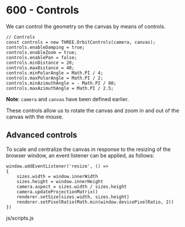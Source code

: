 # 600 - Controls

We can control the geometry on the canvas by means of controls.

```
// Controls
const controls = new THREE.OrbitControls(camera, canvas);
controls.enableDamping = true;
controls.enableZoom = true;
controls.enablePan = false;
controls.minDistance = 20;
controls.maxDistance = 40;
controls.minPolarAngle = Math.PI / 4;
controls.maxPolarAngle = Math.PI / 2;
controls.minAzimuthAngle = - Math.PI / 80;
controls.maxAzimuthAngle = Math.PI / 2.5;
```

**Note**: ```camera``` and ```canvas``` have been defined earlier.

These controls allow us to rotate the canvas and zoom in and out of the canvas with the mouse.

## Advanced controls

To scale and centralize the canvas in response to the resizing of the browser window, an event listener can be applied, as follows:

```
window.addEventListener('resize', () =>
{
    sizes.width = window.innerWidth
    sizes.height = window.innerHeight
    camera.aspect = sizes.width / sizes.height
    camera.updateProjectionMatrix()
    renderer.setSize(sizes.width, sizes.height)
    renderer.setPixelRatio(Math.min(window.devicePixelRatio, 2))
})
```
js/scripts.js
